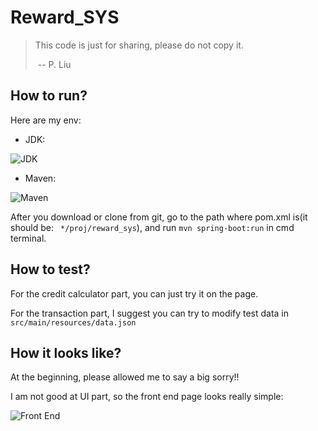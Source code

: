 # Reward_SYS

> This code is just for sharing, please do not  copy it. 
>
> ​																					-- P. Liu

## How to run?

Here are my env:

- JDK:

![JDK](G:\master_courses\Projects\reward_sys\img\JDK.PNG)

- Maven:

![Maven](G:\master_courses\Projects\reward_sys\img\Maven.PNG)

After you download or clone from git, go to the path where pom.xml is(it should be: ``` */proj/reward_sys```), and run ```mvn spring-boot:run``` in cmd terminal. 



## How to test?

For the credit calculator part, you can just try it on the page.

For the transaction part, I suggest you can try to modify test data in ```src/main/resources/data.json```  



## How it looks like?

At the beginning, please allowed me to say a big sorry!!

I am not good at UI part, so the front end page looks really simple:

![Front End](G:\master_courses\Projects\reward_sys\img\Frontend.PNG)